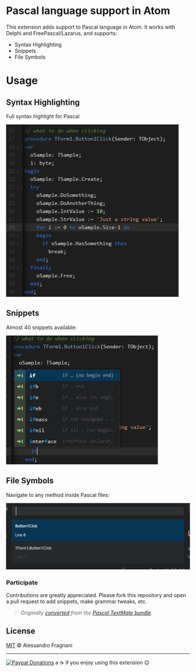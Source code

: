 # Pascal language support in Atom

This extension adds support to Pascal language in Atom. It works with Delphi and FreePascal/Lazarus, and supports:

* Syntax Highlighting
* Snippets
* File Symbols 

# Usage

## Syntax Highlighting

Full syntax highlight for Pascal

![syntax](images/atom-pascal-syntax.png)

## Snippets

Almost 40 snippets available:

![snippets](images/atom-pascal-snippets.png)

## File Symbols

Navigate to any method inside Pascal files:

![file-symbols](images/atom-pascal-file-symbols.png)

### Participate

Contributions are greatly appreciated. Please fork this repository and open a pull request to add snippets, make grammar tweaks, etc.

> _Originally [converted](http://atom.io/docs/latest/converting-a-text-mate-bundle)
from the [Pascal TextMate bundle](https://github.com/textmate/pascal.tmbundle)._

## License

[MIT](LICENSE.md) &copy; Alessandro Fragnani

---

[![Paypal Donations](https://www.paypalobjects.com/en_US/i/btn/btn_donate_SM.gif)](https://www.paypal.com/cgi-bin/webscr?cmd=_donations&business=EP57F3B6FXKTU&lc=US&item_name=Alessandro%20Fragnani&item_number=atom%20plugins&currency_code=USD&bn=PP%2dDonationsBF%3abtn_donateCC_LG%2egif%3aNonHosted) a :coffee: if you enjoy using this extension :wink:
